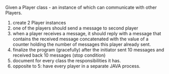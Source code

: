 Given a Player class - an instance of which can communicate with other Players.

1. create 2 Player instances
2. one of the players should send a message to second player
3. when a player receives a message, it should reply with a message that contains the received message concatenated with the value of a counter holding the number of messages this player already sent.
4. finalize the program (gracefully) after the initiator sent 10 messages and received back 10 messages (stop condition)
5. document for every class the responsibilities it has.
6. opposite to 5: have every player in a separate JAVA process.
